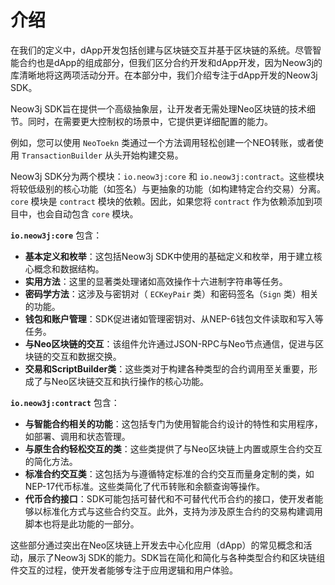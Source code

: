 # 介绍

在我们的定义中，dApp开发包括创建与区块链交互并基于区块链的系统。尽管智能合约也是dApp的组成部分，但我们区分合约开发和dApp开发，因为Neow3j的库清晰地将这两项活动分开。在本部分中，我们介绍专注于dApp开发的Neow3j SDK。

Neow3j SDK旨在提供一个高级抽象层，让开发者无需处理Neo区块链的技术细节。同时，在需要更大控制权的场景中，它提供更详细配置的能力。

例如，您可以使用 `NeoToekn` 类通过一个方法调用轻松创建一个NEO转账，或者使用 `TransactionBuilder` 从头开始构建交易。

Neow3j SDK分为两个模块：`io.neow3j:core` 和 `io.neow3j:contract`。这些模块将较低级别的核心功能（如签名）与更抽象的功能（如构建特定合约交易）分离。`core` 模块是 `contract` 模块的依赖。因此，如果您将 `contract` 作为依赖添加到项目中，也会自动包含 `core` 模块。

**`io.neow3j:core`** 包含：

* **基本定义和枚举**：这包括Neow3j SDK中使用的基础定义和枚举，用于建立核心概念和数据结构。
* **实用方法**：这里的显著类处理诸如高效操作十六进制字符串等任务。
* **密码学方法**：这涉及与密钥对（ `ECKeyPair` 类）和密码签名（`Sign` 类）相关的功能。
* **钱包和账户管理**：SDK促进诸如管理密钥对、从NEP-6钱包文件读取和写入等任务。
* **与Neo区块链的交互**：该组件允许通过JSON-RPC与Neo节点通信，促进与区块链的交互和数据交换。
* **交易和ScriptBuilder类**：这些类对于构建各种类型的合约调用至关重要，形成了与Neo区块链交互和执行操作的核心功能。

**`io.neow3j:contract`** 包含：

* **与智能合约相关的功能**：这包括专门为使用智能合约设计的特性和实用程序，如部署、调用和状态管理。
* **与原生合约轻松交互的类**：这些类提供了与Neo区块链上内置或原生合约交互的简化方法。
* **标准合约交互类**：这包括为与遵循特定标准的合约交互而量身定制的类，如NEP-17代币标准。这些类简化了代币转账和余额查询等操作。
* **代币合约接口**：SDK可能包括可替代和不可替代代币合约的接口，使开发者能够以标准化方式与这些合约交互。此外，支持为涉及原生合约的交易构建调用脚本也将是此功能的一部分。

这些部分通过突出在Neo区块链上开发去中心化应用（dApp）的常见概念和活动，展示了Neow3j SDK的能力。SDK旨在简化和简化与各种类型合约和区块链组件交互的过程，使开发者能够专注于应用逻辑和用户体验。

